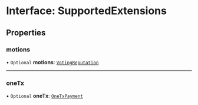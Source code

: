 # Interface: SupportedExtensions

## Properties

### motions

• `Optional` **motions**: [`VotingReputation`](../classes/VotingReputation.md)

___

### oneTx

• `Optional` **oneTx**: [`OneTxPayment`](../classes/OneTxPayment.md)
